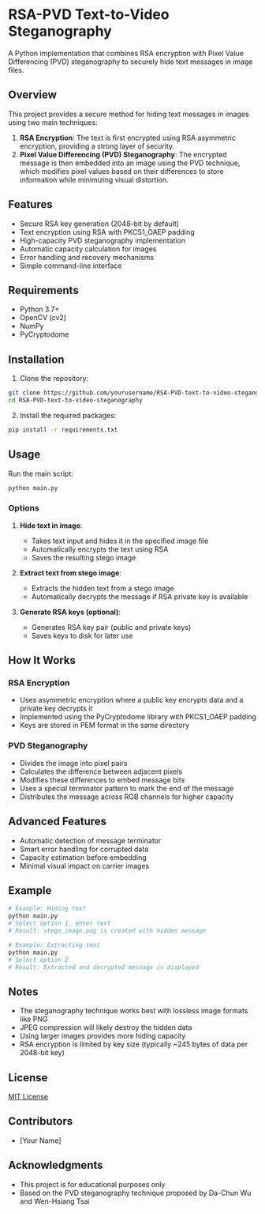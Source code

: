 # RSA-PVD Text-to-Video Steganography

A Python implementation that combines RSA encryption with Pixel Value Differencing (PVD) steganography to securely hide text messages in image files.

## Overview

This project provides a secure method for hiding text messages in images using two main techniques:

1. **RSA Encryption**: The text is first encrypted using RSA asymmetric encryption, providing a strong layer of security.
2. **Pixel Value Differencing (PVD) Steganography**: The encrypted message is then embedded into an image using the PVD technique, which modifies pixel values based on their differences to store information while minimizing visual distortion.

## Features

-   Secure RSA key generation (2048-bit by default)
-   Text encryption using RSA with PKCS1_OAEP padding
-   High-capacity PVD steganography implementation
-   Automatic capacity calculation for images
-   Error handling and recovery mechanisms
-   Simple command-line interface

## Requirements

-   Python 3.7+
-   OpenCV (cv2)
-   NumPy
-   PyCryptodome

## Installation

1. Clone the repository:

```bash
git clone https://github.com/yourusername/RSA-PVD-text-to-video-steganography.git
cd RSA-PVD-text-to-video-steganography
```

2. Install the required packages:

```bash
pip install -r requirements.txt
```

## Usage

Run the main script:

```bash
python main.py
```

### Options

1. **Hide text in image**:

    - Takes text input and hides it in the specified image file
    - Automatically encrypts the text using RSA
    - Saves the resulting stego image

2. **Extract text from stego image**:

    - Extracts the hidden text from a stego image
    - Automatically decrypts the message if RSA private key is available

3. **Generate RSA keys (optional)**:
    - Generates RSA key pair (public and private keys)
    - Saves keys to disk for later use

## How It Works

### RSA Encryption

-   Uses asymmetric encryption where a public key encrypts data and a private key decrypts it
-   Implemented using the PyCryptodome library with PKCS1_OAEP padding
-   Keys are stored in PEM format in the same directory

### PVD Steganography

-   Divides the image into pixel pairs
-   Calculates the difference between adjacent pixels
-   Modifies these differences to embed message bits
-   Uses a special terminator pattern to mark the end of the message
-   Distributes the message across RGB channels for higher capacity

## Advanced Features

-   Automatic detection of message terminator
-   Smart error handling for corrupted data
-   Capacity estimation before embedding
-   Minimal visual impact on carrier images

## Example

```python
# Example: Hiding text
python main.py
# Select option 1, enter text
# Result: stego_image.png is created with hidden message

# Example: Extracting text
python main.py
# Select option 2
# Result: Extracted and decrypted message is displayed
```

## Notes

-   The steganography technique works best with lossless image formats like PNG
-   JPEG compression will likely destroy the hidden data
-   Using larger images provides more hiding capacity
-   RSA encryption is limited by key size (typically ~245 bytes of data per 2048-bit key)

## License

[MIT License](LICENSE)

## Contributors

-   [Your Name]

## Acknowledgments

-   This project is for educational purposes only
-   Based on the PVD steganography technique proposed by Da-Chun Wu and Wen-Hsiang Tsai
